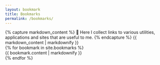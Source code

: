 ```yaml
---
layout: bookmark 
title: Bookmarks
permalink: /bookmarks/
---
```


<div class="spacer"></div>

<div class="bookmarks-bubble">
{% capture markdown_content %}
💁 Here I collect links to various utilities, applications and sites that are useful to me.
{% endcapture %}
{{ markdown_content | markdownify }}
</div>

<div class="bookmarks-container">
{% for bookmark in site.bookmarks %}
<div class="bookmarks-bubble">
  {{ bookmark.content | markdownify }}
</div>
{% endfor %}
</div>

<div class="spacer"></div>
